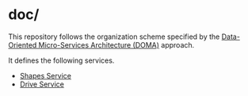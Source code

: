 # doc/

This repository follows the organization scheme specified by the [Data-Oriented Micro-Services Architecture (DOMA)](https://github.com/rajive/doma-skel/blob/master/doc/doma/README.md) approach.

It defines the following services.
- [Shapes Service](Shapes.md)
- [Drive Service](Drive.md)